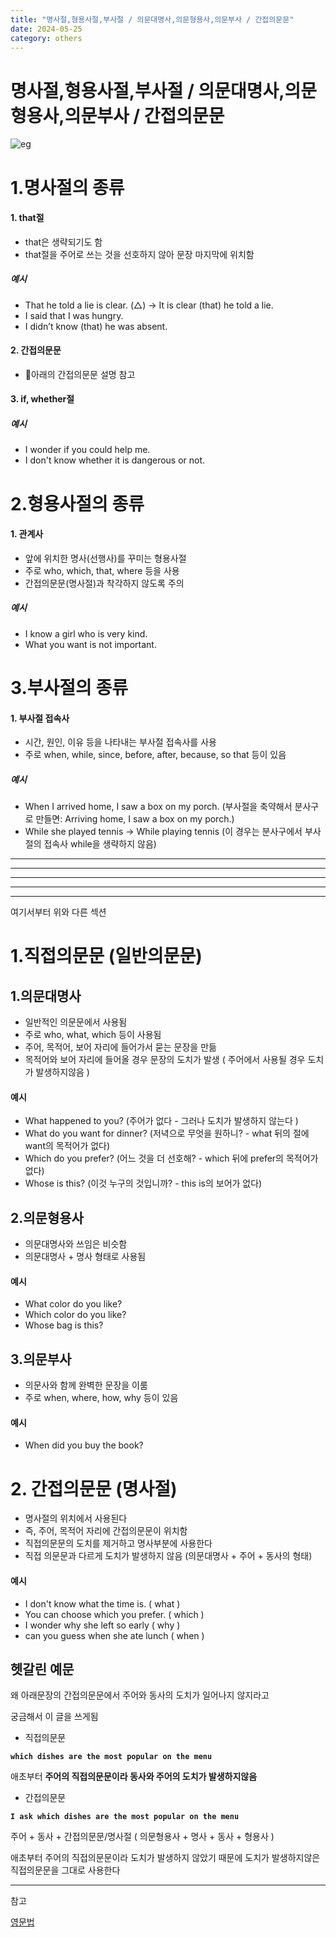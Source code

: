 ```yaml
---
title: "명사절,형용사절,부사절 / 의문대명사,의문형용사,의문부사 / 간접의문문"
date: 2024-05-25
category: others
---
```


# 명사절,형용사절,부사절 / 의문대명사,의문형용사,의문부사 / 간접의문문

![eg](/storage/1716624539.jpg)

# 1.명사절의 종류

#### 1. that절

* that은 생략되기도 함
* that절을 주어로 쓰는 것을 선호하지 않아 문장 마지막에 위치함

##### 예시

* That he told a lie is clear. (△) → It is clear (that) he told a lie.
* I said that I was hungry.
* I didn’t know (that) he was absent.

#### 2. 간접의문문

* 아래의 간접의문문 설명 참고

#### 3. if, whether절

##### 예시

* I wonder if you could help me.
* I don't know whether it is dangerous or not.

# 2.형용사절의 종류

#### 1. 관계사

* 앞에 위치한 명사(선행사)를 꾸미는 형용사절
* 주로 who, which, that, where 등을 사용
* 간접의문문(명사절)과 착각하지 않도록 주의

##### 예시

* I know a girl who is very kind.
* What you want is not important.

# 3.부사절의 종류

#### 1. 부사절 접속사

* 시간, 원인, 이유 등을 나타내는 부사절 접속사를 사용
* 주로 when, while, since, before, after, because, so that 등이 있음

##### 예시

* When I arrived home, I saw a box on my porch. (부사절을 축약해서 분사구로 만들면: Arriving home, I saw a box on my porch.)
* While she played tennis → While playing tennis (이 경우는 분사구에서 부사절의 접속사 while을 생략하지 않음)

---

---

---

---

---

여기서부터 위와 다른 섹션

# 1.직접의문문 (일반의문문)

## 1.의문대명사

* 일반적인 의문문에서 사용됨
* 주로 who, what, which 등이 사용됨
* 주어, 목적어, 보어 자리에 들어가서 묻는 문장을 만듦
* 목적어와 보어 자리에 들어올 경우 문장의 도치가 발생 ( 주어에서 사용될 경우 도치가 발생하지않음 )

#### 예시

* What happened to you? (주어가 없다 - 그러나 도치가 발생하지 않는다 )
* What do you want for dinner? (저녁으로 무엇을 원하니? - what 뒤의 절에 want의 목적어가 없다)
* Which do you prefer? (어느 것을 더 선호해? - which 뒤에 prefer의 목적어가 없다)
* Whose is this? (이것 누구의 것입니까? - this is의 보어가 없다)

## 2.의문형용사

* 의문대명사와 쓰임은 비슷함
* 의문대명사 + 명사 형태로 사용됨

#### 예시

* What color do you like?
* Which color do you like?
* Whose bag is this?

## 3.의문부사

* 의문사와 함께 완벽한 문장을 이룸
* 주로 when, where, how, why 등이 있음

#### 예시

* When did you buy the book?

# 2. 간접의문문 (명사절)

* 명사절의 위치에서 사용된다
* 즉, 주어, 목적어 자리에 간접의문문이 위치함
* 직접의문문의 도치를 제거하고 명사부분에 사용한다
* 직접 의문문과 다르게 도치가 발생하지 않음 (의문대명사 + 주어 + 동사의 형태)

#### 예시

* I don't know what the time is. ( what )
* You can choose which you prefer. ( which )
* I wonder why she left so early ( why )
* can you guess when she ate lunch ( when )

### 

### 

### 

### 

## 헷갈린 예문

왜 아래문장의 간접의문문에서 주어와 동사의 도치가 일어나지 않지라고

궁금해서 이 글을 쓰게됨

- 직접의문문

**`which dishes are the most popular on the menu`**

애초부터 **주어의 직접의문문이라 동사와 주어의 도치가 발생하지않음**

- 간접의문문

**`I ask which dishes are the most popular on the menu`**

주어 + 동사 + 간접의문문/명사절 ( 의문형용사 + 명사 + 동사 + 형용사 )

애초부터 주어의 직접의문문이라 도치가 발생하지 않았기 때문에 도치가 발생하지않은 직접의문문을 그대로 사용한다

---

참고

[영문법](https://www.englishcube.net/grammar.php?div=20)
